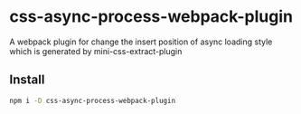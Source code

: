 # css-async-process-webpack-plugin
A webpack plugin for change the insert position of async loading style which is generated by mini-css-extract-plugin


## Install

```bash
npm i -D css-async-process-webpack-plugin
``` 
